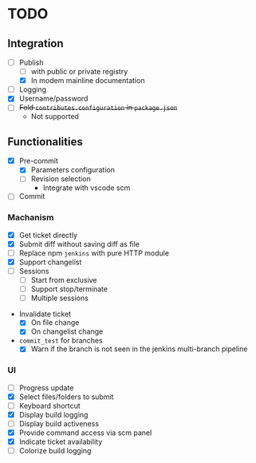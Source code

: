 # TODO

## Integration

*   [ ] Publish
    *   [ ] with public or private registry
    *   [x] In modem mainline documentation
*   [ ] Logging
*   [x] Username/password
*   [ ] ~~Fold `contributes.configuration` in `package.json`~~
    *   Not supported

## Functionalities

*   [x] Pre-commit
    *   [x] Parameters configuration
    *   [ ] Revision selection
        *   Integrate with vscode scm
*   [ ] Commit

### Machanism

*   [x] Get ticket directly
*   [x] Submit diff without saving diff as file
*   [ ] Replace npm `jenkins` with pure HTTP module
*   [x] Support changelist
*   [ ] Sessions
    *   [ ] Start from exclusive
    *   [ ] Support stop/terminate
    *   [ ] Multiple sessions
*   Invalidate ticket
    *   [x] On file change
    *   [x] On changelist change
*   `commit_test` for branches
    *   [x] Warn if the branch is not seen in the jenkins multi-branch pipeline

### UI

*   [ ] Progress update
*   [x] Select files/folders to submit
*   [ ] Keyboard shortcut
*   [x] Display build logging
*   [ ] Display build activeness
*   [x] Provide command access via scm panel
*   [x] Indicate ticket availability
*   [ ] Colorize build logging
